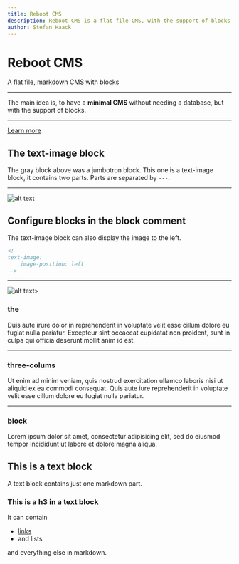 ```yaml
---
title: Reboot CMS
description: Reboot CMS is a flat file CMS, with the support of blocks.
author: Stefan Haack
---
```


<!-- jumbotron -->

# Reboot CMS

A flat file, markdown CMS with blocks

---
The main idea is, to have a **minimal CMS** without needing a database, but with the support of blocks.

---
[Learn more](/documentation)

<!-- text-image -->

## The text-image block

The gray block above was a jumbotron block. This one is a text-image block, it contains two parts.
Parts are separated by `---`.

---

![alt text](dummy.svg "Title Text")

<!-- 
text-image:
    image-position: left
-->

## Configure blocks in the block comment

The text-image block can also display the image to the left.

```html
<!-- 
text-image:
    image-position: left
-->
```

--- 

![alt text](dummy.svg "Title Text")>

<!-- three-columns -->

### the

Duis aute irure dolor in reprehenderit in voluptate velit esse cillum dolore eu fugiat nulla pariatur. Excepteur sint
occaecat cupidatat non proident, sunt in culpa qui officia deserunt mollit anim id est.

---

### three-colums

Ut enim ad minim veniam, quis nostrud exercitation ullamco laboris nisi ut aliquid ex ea commodi consequat. Quis aute
iure reprehenderit in voluptate velit esse cillum dolore eu fugiat nulla pariatur.

---

### block

Lorem ipsum dolor sit amet, consectetur adipisicing elit, sed do eiusmod tempor incididunt ut labore et dolore magna
aliqua.

<!-- text -->

## This is a text block

A text block contains just one markdown part.

### This is a h3 in a text block

It can contain

- [links](https://www.chessmail.de)
- and lists

and everything else in markdown.